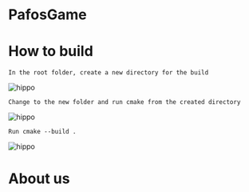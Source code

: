 # PafosGame

# How to build
    In the root folder, create a new directory for the build
![hippo](https://media3.giphy.com/media/Vn6NoXNy7JR7T8Kdop/giphy.gif?cid=790b76117ddd06e5472bd5e36ff219222607f69781d8a79d&rid=giphy.gif&ct=g)

    Change to the new folder and run cmake from the created directory
![hippo](https://media2.giphy.com/media/SzajMw8rOw4LTnLlm1/giphy.gif?cid=790b76114426fdf145be2bc90f6c6f7944f9b559ecdf3ab0&rid=giphy.gif&ct=g)

    Run cmake --build .
![hippo](https://media3.giphy.com/media/nbPN4Mq0uUuZQr9zWE/giphy.gif?cid=790b76115174eeb0742d744dc33d63ddd577f6be0f9a92eb&rid=giphy.gif&ct=g)
# About us